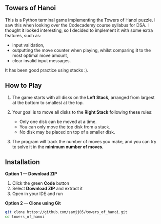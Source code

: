 ## Towers of Hanoi

This is a Python terminal game implementing the Towers of Hanoi puzzle.
I saw this when looking over the Codecademy course syllabus for DSA. I thought it looked interesting, so I decided to implement it with some extra features, such as:
   - input validation,
   - outputting the move counter when playing, whilst comparing it to the most optimal move amount,
   - clear invalid input messages.

It has been good practice using stacks :).


## How to Play

1. The game starts with all disks on the **Left Stack**, arranged from largest at the bottom to smallest at the top.
2. Your goal is to move all disks to the **Right Stack** following these rules:
   - Only one disk can be moved at a time.
   - You can only move the top disk from a stack.
   - No disk may be placed on top of a smaller disk.

3. The program will track the number of moves you make, and you can try to solve it in the **minimum number of moves**.


## Installation

**Option 1 — Download ZIP**
1. Click the green **Code** button
2. Select **Download ZIP** and extract it
3. Open in your IDE and run

**Option 2 — Clone using Git**
```bash
git clone https://github.com/samjj05/towers_of_hanoi.git
cd towers_of_hanoi
